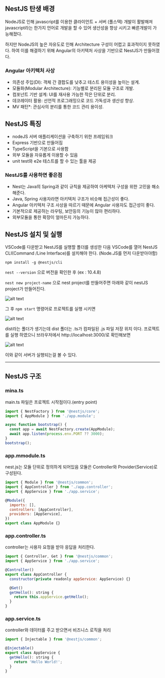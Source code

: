 ## NestJS 탄생 배경
NodeJS로 인해 javascript를 이용한 클라이언트 + 서버 (풀스택) 개발이 활발해져
javascript라는 한가지 언어로 개발을 할 수 있어 생산성을 향상 시키고 빠른개발이 가능해졌다.

하지만 NodeJS의 높은 자유도로 인해 Architecture 구성이 어렵고 효과적이지 못하였다.
하여 이를 해결하기 위해 Angular의 아키텍처 사상을 기반으로 NestJS가 만들어졌다.

### Angular 아키텍처 사상
- 의존성 주입(DI): 객체 간 결합도를 낮추고 테스트 용이성을 높이는 설계.
- 모듈화(Modular Architecture): 기능별로 분리된 모듈 구조로 개발.
- 컴포넌트 기반 설계: UI를 재사용 가능한 작은 단위로 분리.
- 데코레이터 활용: 선언적 프로그래밍으로 코드 가독성과 생산성 향상.
- MV 패턴*: 관심사의 분리를 통한 코드 관리 용이성.

## NestJS 특징
- nodeJS 서버 애플리케이션을 구축하기 위한 프레임워크
- Express 기반으로 만들어짐
- TypeScript을 기본으로 사용함
- 외부 모듈을 자유롭게 이용할 수 있음
- unit test와 e2e 테스트를 할 수 있는 툴을 제공

### NestJS를 사용하면 좋은점
- Nest는 Java의 Spring과 같이 규칙을 제공하여 아케텍처 구성을 위한 고민을 해소해준다.
- Java, Spring 사용자라면 아키텍처 구조가 비슷해 접근성이 좋다.
- Angular 아키텍처 구조 사상을 따르기 때문에 Angular 사용자도 접근성이 좋다.
- 기본적으로 제공하는 라우팅, 보안등의 기능이 많아 편리하다.
- 외부모듈을 통한 확장이 얼마든지 가능하다.

## NestJS 설치 및 실행
VSCode를 다운받고 NestJS를 실행할 폴더를 생성한 다음 VSCode를 열어 NestJS CLI(Command /Line Interface)를 설치해야 한다. 
(Node.JS를 먼저 다운받아야함)

```npm install -g @nestjs/cli```

```nest --version``` 으로 버전을 확인한 후 (ex : 10.4.8) 

```nest new project-name``` 으로 nest project를 만들어주면 
아래와 같이 nestJS project가 만들어진다.

![alt text](Project.img/nest_file.png)

그 후 ```npm start``` 명령어로 프로젝트를 실행 시키면 

![alt text](./Project.img/dist.png)

dist라는 폴더가 생기는데 dist 폴더는 .ts가 컴파일된 .js 파일 저장 위치 이다.
프로젝트를 실행 하였으니 브라우저에서 http://localhost:3000/로 확인해보면 

![alt text](./Project.img/helloWorld.png)

이와 같이 서버가 실행되는걸 볼 수 있다.
___

## NestJS 구조

### mina.ts
main.ts 파일은 프로젝트 시작점이다.(entry point)

```javascript
import { NestFactory } from '@nestjs/core';
import { AppModule } from './app.module';

async function bootstrap() {
  const app = await NestFactory.create(AppModule);
  await app.listen(process.env.PORT ?? 3000);
}
bootstrap();
```

### app.mmodule.ts
nest.js는 모듈 단위로 정의하게 되어있음 모듈은 Controller와 Provider(Service)로 구성된다.

```javascript
import { Module } from '@nestjs/common';
import { AppController } from './app.controller';
import { AppService } from './app.service';

@Module({
  imports: [],
  controllers: [AppController],
  providers: [AppService],
})
export class AppModule {}
```

### app.controller.ts
controller는 사용자 요청을 받아 응답을 처리한다.

```javascript
import { Controller, Get } from '@nestjs/common';
import { AppService } from './app.service';

@Controller()
export class AppController {
  constructor(private readonly appService: AppService) {}

  @Get()
  getHello(): string {
    return this.appService.getHello();
  }
}
```

### app.service.ts
controller와 데이터를 주고 받으면서 비즈니스 로직을 처리

```javascript
import { Injectable } from '@nestjs/common';

@Injectable()
export class AppService {
  getHello(): string {
    return 'Hello World!';
  }
}
```

